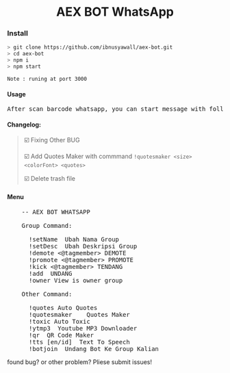 <div align="center">

# AEX BOT WhatsApp

</div>

### Install

```bash
> git clone https://github.com/ibnusyawall/aex-bot.git
> cd aex-bot
> npm i
> npm start
```

``Note : runing at port 3000``

#### Usage
<pre>
After scan barcode whatsapp, you can start message with following command : !menu for showing menu/command
</pre>


#### Changelog:
> ☑️ Fixing Other BUG 
>
> ☑️ Add Quotes Maker with commmand `!quotesmaker <size> <colorFont> <quotes>`
>
> ☑️ Delete trash file 

#### Menu

<pre>
    -- AEX BOT WHATSAPP

    Group Command:

      !setName <optional> Ubah Nama Group
      !setDesc <optional> Ubah Deskripsi Group
      !demote <@tagmember> DEMOTE
      !promote <@tagmember> PROMOTE
      !kick <@tagmember> TENDANG
      !add <number> UNDANG
      !owner View is owner group

    Other Command:

      !quotes Auto Quotes
      !quotesmaker <size> <colorFont> <quotes> Quotes Maker
      !toxic Auto Toxic
      !ytmp3 <link> Youtube MP3 Downloader
      !qr <text> QR Code Maker
      !tts [en/id] <text> Text To Speech
      !botjoin <link group> Undang Bot Ke Group Kalian
</pre>

found bug? or other problem? Pliese submit issues!
